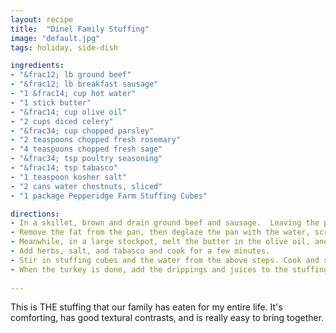 ```yaml
--- 
layout: recipe
title:  "Dinel Family Stuffing"
image: "default.jpg"
tags: holiday, side-dish

ingredients:
- "&frac12; lb ground beef"
- "&frac12; lb breakfast sausage"
- "1 &frac14; cup hot water"
- "1 stick butter"
- "&frac14; cup olive oil"
- "2 cups diced celery"
- "&frac34; cup chopped parsley" 
- "2 teaspoons chopped fresh rosemary"
- "4 teaspoons chopped fresh sage" 
- "&frac34; tsp poultry seasoning"
- "&frac14; tsp tabasco"
- "1 teaspoon kosher salt"
- "2 cans water chestnuts, sliced"
- "1 package Pepperidge Farm Stuffing Cubes"

directions:
- In a skillet, brown and drain ground beef and sausage.  Leaving the pieces larger will be to your advantage later.
- Remove the fat from the pan, then deglaze the pan with the water, scraping up all the fond.  Pour that liquid into a measuring cup and top up till you have 1 &frac14; cups
- Meanwhile, in a large stockpot, melt the butter in the olive oil, and sautee celery and parsley until starting to brown.
- Add herbs, salt, and tabasco and cook for a few minutes.
- Stir in stuffing cubes and the water from the above steps. Cook and stir till the cubes begin to break down and simmer for no more than 30 minutes!  It will try to brown and stick to the pan here.  Keep it moving!
- When the turkey is done, add the drippings and juices to the stuffing, and reheat, stirring.
 
---
```

This is THE stuffing that our family has eaten for my entire life.  It's comforting, has good textural contrasts, and is really easy to bring together.
